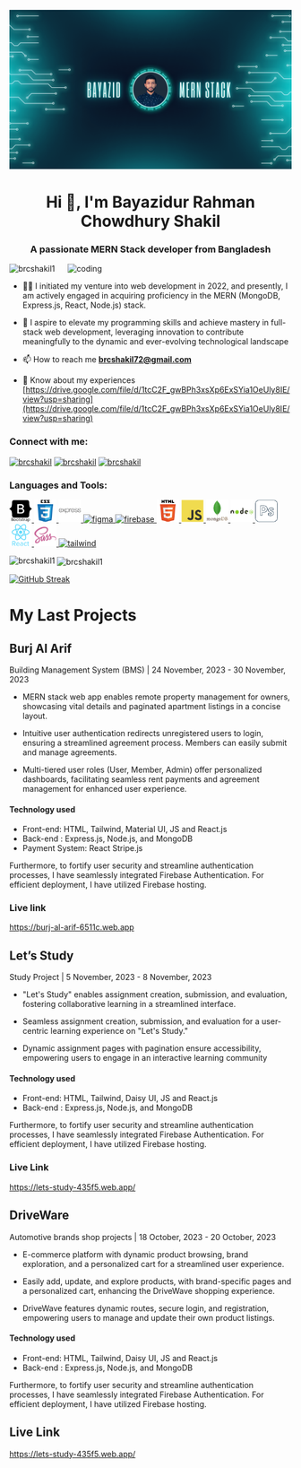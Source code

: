 ![Your Image Alt Text](./githubBanner.png)

<h1 align="center">Hi 👋, I'm Bayazidur Rahman Chowdhury Shakil</h1>
<h3 align="center">A passionate MERN Stack developer from Bangladesh</h3>

<img align="right" alt="coding" width="400" src="https://camo.githubusercontent.com/a4c584bce1c41271485d28f92aaf9f581b3c88b68ca723b6edfd58b4ba988c2b/68747470733a2f2f63646e2e6472696262626c652e636f6d2f75736572732f313138373833362f73637265656e73686f74732f363533393432392f70726f6772616d65722e676966">

<p align="left"> <img src="https://komarev.com/ghpvc/?username=brcshakil1&label=Profile%20views&color=0e75b6&style=flat" alt="brcshakil1" /> </p>

- 👨‍💻 I initiated my venture into web development in 2022, and presently, I am actively engaged in acquiring proficiency in the MERN (MongoDB, Express.js, React, Node.js) stack.

- 🔭 I aspire to elevate my programming skills and achieve mastery in full-stack web development, leveraging innovation to contribute meaningfully to the dynamic and ever-evolving technological landscape

- 📫 How to reach me **brcshakil72@gmail.com**

- 📄 Know about my experiences [https://drive.google.com/file/d/1tcC2F_gwBPh3xsXp6ExSYia1OeUly8IE/view?usp=sharing](https://drive.google.com/file/d/1tcC2F_gwBPh3xsXp6ExSYia1OeUly8IE/view?usp=sharing)

<h3 align="left">Connect with me:</h3>
<p align="left">
<a href="https://twitter.com/brcshakil" target="blank"><img align="center" src="https://raw.githubusercontent.com/rahuldkjain/github-profile-readme-generator/master/src/images/icons/Social/twitter.svg" alt="brcshakil" height="30" width="40" /></a>
<a href="https://linkedin.com/in/brcshakil" target="blank"><img align="center" src="https://raw.githubusercontent.com/rahuldkjain/github-profile-readme-generator/master/src/images/icons/Social/linked-in-alt.svg" alt="brcshakil" height="30" width="40" /></a>
<a href="https://instagram.com/brcshakil" target="blank"><img align="center" src="https://raw.githubusercontent.com/rahuldkjain/github-profile-readme-generator/master/src/images/icons/Social/instagram.svg" alt="brcshakil" height="30" width="40" /></a>
</p>

<h3 align="left">Languages and Tools:</h3>
<p align="left"> <a href="https://getbootstrap.com" target="_blank" rel="noreferrer"> <img src="https://raw.githubusercontent.com/devicons/devicon/master/icons/bootstrap/bootstrap-plain-wordmark.svg" alt="bootstrap" width="40" height="40"/> </a> <a href="https://www.w3schools.com/css/" target="_blank" rel="noreferrer"> <img src="https://raw.githubusercontent.com/devicons/devicon/master/icons/css3/css3-original-wordmark.svg" alt="css3" width="40" height="40"/> </a> <a href="https://expressjs.com" target="_blank" rel="noreferrer"> <img src="https://raw.githubusercontent.com/devicons/devicon/master/icons/express/express-original-wordmark.svg" alt="express" width="40" height="40"/> </a> <a href="https://www.figma.com/" target="_blank" rel="noreferrer"> <img src="https://www.vectorlogo.zone/logos/figma/figma-icon.svg" alt="figma" width="40" height="40"/> </a> <a href="https://firebase.google.com/" target="_blank" rel="noreferrer"> <img src="https://www.vectorlogo.zone/logos/firebase/firebase-icon.svg" alt="firebase" width="40" height="40"/> </a> <a href="https://www.w3.org/html/" target="_blank" rel="noreferrer"> <img src="https://raw.githubusercontent.com/devicons/devicon/master/icons/html5/html5-original-wordmark.svg" alt="html5" width="40" height="40"/> </a> <a href="https://developer.mozilla.org/en-US/docs/Web/JavaScript" target="_blank" rel="noreferrer"> <img src="https://raw.githubusercontent.com/devicons/devicon/master/icons/javascript/javascript-original.svg" alt="javascript" width="40" height="40"/> </a> <a href="https://www.mongodb.com/" target="_blank" rel="noreferrer"> <img src="https://raw.githubusercontent.com/devicons/devicon/master/icons/mongodb/mongodb-original-wordmark.svg" alt="mongodb" width="40" height="40"/> </a> <a href="https://nodejs.org" target="_blank" rel="noreferrer"> <img src="https://raw.githubusercontent.com/devicons/devicon/master/icons/nodejs/nodejs-original-wordmark.svg" alt="nodejs" width="40" height="40"/> </a> <a href="https://www.photoshop.com/en" target="_blank" rel="noreferrer"> <img src="https://raw.githubusercontent.com/devicons/devicon/master/icons/photoshop/photoshop-line.svg" alt="photoshop" width="40" height="40"/> </a> <a href="https://reactjs.org/" target="_blank" rel="noreferrer"> <img src="https://raw.githubusercontent.com/devicons/devicon/master/icons/react/react-original-wordmark.svg" alt="react" width="40" height="40"/> </a> <a href="https://sass-lang.com" target="_blank" rel="noreferrer"> <img src="https://raw.githubusercontent.com/devicons/devicon/master/icons/sass/sass-original.svg" alt="sass" width="40" height="40"/> </a> <a href="https://tailwindcss.com/" target="_blank" rel="noreferrer"> <img src="https://www.vectorlogo.zone/logos/tailwindcss/tailwindcss-icon.svg" alt="tailwind" width="40" height="40"/> </a> </p>

<p><img align="left" src="https://github-readme-stats.vercel.app/api/top-langs?username=brcshakil1&show_icons=true&locale=en&layout=compact" alt="brcshakil1" /></p>

<p>&nbsp;<img align="center" src="https://github-readme-stats.vercel.app/api?username=brcshakil1&show_icons=true&locale=en" alt="brcshakil1" /></p>

[![GitHub Streak](https://github-readme-streak-stats.herokuapp.com?user=brcshakil1&theme=dark)](https://git.io/streak-stats)

<!-- projects -->

# My Last Projects

## Burj Al Arif

<p>Building Management System (BMS) | 24 November, 2023 - 30 November, 2023</p>

- MERN stack web app enables remote property management for owners, showcasing vital
  details and paginated apartment listings in a concise layout.

- Intuitive user authentication redirects unregistered users to login, ensuring a streamlined
  agreement process. Members can easily submit and manage agreements.

- Multi-tiered user roles (User, Member, Admin) offer personalized dashboards, facilitating
  seamless rent payments and agreement management for enhanced user experience.

#### Technology used

- Front-end: HTML, Tailwind, Material UI, JS and React.js
- Back-end : Express.js, Node.js, and MongoDB
- Payment System: React Stripe.js
<p>Furthermore, to fortify user security and streamline authentication processes, I have seamlessly integrated Firebase Authentication. For efficient deployment, I have utilized Firebase hosting.</p>

### Live link

https://burj-al-arif-6511c.web.app

## Let’s Study

<p>Study Project | 5 November, 2023 - 8 November, 2023</p>

- "Let's Study" enables assignment creation, submission, and evaluation, fostering
  collaborative learning in a streamlined interface.

- Seamless assignment creation, submission, and evaluation for a user-centric learning
  experience on "Let's Study."

- Dynamic assignment pages with pagination ensure accessibility, empowering users to
  engage in an interactive learning community

#### Technology used

- Front-end: HTML, Tailwind, Daisy UI, JS and React.js
- Back-end : Express.js, Node.js, and MongoDB
<p>Furthermore, to fortify user security and streamline authentication processes, I have seamlessly integrated Firebase Authentication. For efficient deployment, I have utilized Firebase hosting.</p>

### Live Link

https://lets-study-435f5.web.app/

## DriveWare

<p>Automotive brands shop projects | 18 October, 2023 - 20 October, 2023</p>

- E-commerce platform with dynamic product browsing, brand exploration, and a
  personalized cart for a streamlined user experience.

- Easily add, update, and explore products, with brand-specific pages and a personalized cart,
  enhancing the DriveWave shopping experience.
- DriveWave features dynamic routes, secure login, and registration, empowering users to
  manage and update their own product listings.

#### Technology used

- Front-end: HTML, Tailwind, Daisy UI, JS and React.js
- Back-end : Express.js, Node.js, and MongoDB

<p>Furthermore, to fortify user security and streamline authentication processes, I have seamlessly integrated Firebase Authentication. For efficient deployment, I have utilized Firebase hosting.</p>

## Live Link

https://lets-study-435f5.web.app/
